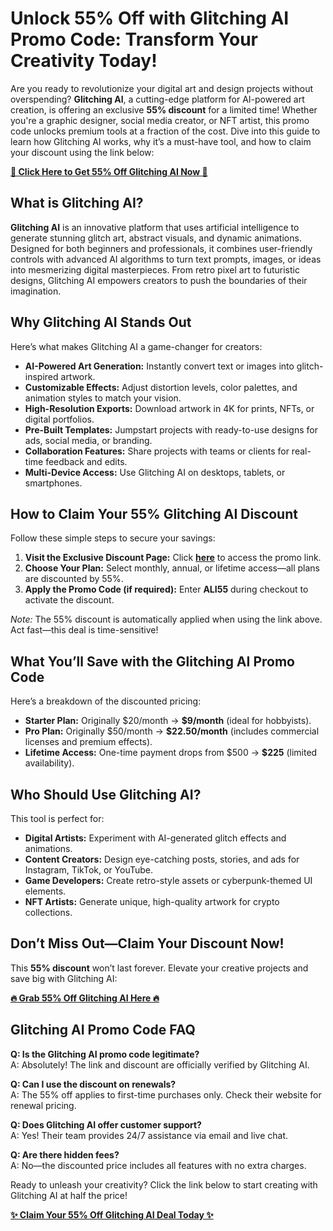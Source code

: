 <h1>Unlock 55% Off with Glitching AI Promo Code: Transform Your Creativity Today!</h1>  

<p>Are you ready to revolutionize your digital art and design projects without overspending? <strong>Glitching AI</strong>, a cutting-edge platform for AI-powered art creation, is offering an exclusive <strong>55% discount</strong> for a limited time! Whether you're a graphic designer, social media creator, or NFT artist, this promo code unlocks premium tools at a fraction of the cost. Dive into this guide to learn how Glitching AI works, why it’s a must-have tool, and how to claim your discount using the link below:</p>  

<p><strong><a href="https://www.glitching.ai/?ref=ali">🎨 Click Here to Get 55% Off Glitching AI Now 🎨</a></strong></p>  

<h2>What is Glitching AI?</h2>  

<p><strong>Glitching AI</strong> is an innovative platform that uses artificial intelligence to generate stunning glitch art, abstract visuals, and dynamic animations. Designed for both beginners and professionals, it combines user-friendly controls with advanced AI algorithms to turn text prompts, images, or ideas into mesmerizing digital masterpieces. From retro pixel art to futuristic designs, Glitching AI empowers creators to push the boundaries of their imagination.</p>  

<h2>Why Glitching AI Stands Out</h2>  

<p>Here’s what makes Glitching AI a game-changer for creators:</p>  

<ul>  
  <li><strong>AI-Powered Art Generation:</strong> Instantly convert text or images into glitch-inspired artwork.</li>  
  <li><strong>Customizable Effects:</strong> Adjust distortion levels, color palettes, and animation styles to match your vision.</li>  
  <li><strong>High-Resolution Exports:</strong> Download artwork in 4K for prints, NFTs, or digital portfolios.</li>  
  <li><strong>Pre-Built Templates:</strong> Jumpstart projects with ready-to-use designs for ads, social media, or branding.</li>  
  <li><strong>Collaboration Features:</strong> Share projects with teams or clients for real-time feedback and edits.</li>  
  <li><strong>Multi-Device Access:</strong> Use Glitching AI on desktops, tablets, or smartphones.</li>  
</ul>  

<h2>How to Claim Your 55% Glitching AI Discount</h2>  

<p>Follow these simple steps to secure your savings:</p>  

<ol>  
  <li><strong>Visit the Exclusive Discount Page:</strong> Click <strong><a href="https://www.glitching.ai/?ref=ali">here</a></strong> to access the promo link.</li>  
  <li><strong>Choose Your Plan:</strong> Select monthly, annual, or lifetime access—all plans are discounted by 55%.</li>  
  <li><strong>Apply the Promo Code (if required):</strong> Enter <strong>ALI55</strong> during checkout to activate the discount.</li>  
</ol>  

<p><em>Note:</em> The 55% discount is automatically applied when using the link above. Act fast—this deal is time-sensitive!</p>  

<h2>What You’ll Save with the Glitching AI Promo Code</h2>  

<p>Here’s a breakdown of the discounted pricing:</p>  

<ul>  
  <li><strong>Starter Plan:</strong> Originally $20/month → <strong>$9/month</strong> (ideal for hobbyists).</li>  
  <li><strong>Pro Plan:</strong> Originally $50/month → <strong>$22.50/month</strong> (includes commercial licenses and premium effects).</li>  
  <li><strong>Lifetime Access:</strong> One-time payment drops from $500 → <strong>$225</strong> (limited availability).</li>  
</ul>  

<h2>Who Should Use Glitching AI?</h2>  

<p>This tool is perfect for:</p>  

<ul>  
  <li><strong>Digital Artists:</strong> Experiment with AI-generated glitch effects and animations.</li>  
  <li><strong>Content Creators:</strong> Design eye-catching posts, stories, and ads for Instagram, TikTok, or YouTube.</li>  
  <li><strong>Game Developers:</strong> Create retro-style assets or cyberpunk-themed UI elements.</li>  
  <li><strong>NFT Artists:</strong> Generate unique, high-quality artwork for crypto collections.</li>  
</ul>  

<h2>Don’t Miss Out—Claim Your Discount Now!</h2>  

<p>This <strong>55% discount</strong> won’t last forever. Elevate your creative projects and save big with Glitching AI:</p>  

<p><strong><a href="https://www.glitching.ai/?ref=ali">🔥 Grab 55% Off Glitching AI Here 🔥</a></strong></p>  

<h2>Glitching AI Promo Code FAQ</h2>  

<p><strong>Q: Is the Glitching AI promo code legitimate?</strong><br>  
A: Absolutely! The link and discount are officially verified by Glitching AI.</p>  

<p><strong>Q: Can I use the discount on renewals?</strong><br>  
A: The 55% off applies to first-time purchases only. Check their website for renewal pricing.</p>  

<p><strong>Q: Does Glitching AI offer customer support?</strong><br>  
A: Yes! Their team provides 24/7 assistance via email and live chat.</p>  

<p><strong>Q: Are there hidden fees?</strong><br>  
A: No—the discounted price includes all features with no extra charges.</p>  

<p>Ready to unleash your creativity? Click the link below to start creating with Glitching AI at half the price!</p>  

<p><strong><a href="https://www.glitching.ai/?ref=ali">✨ Claim Your 55% Off Glitching AI Deal Today ✨</a></strong></p>  
